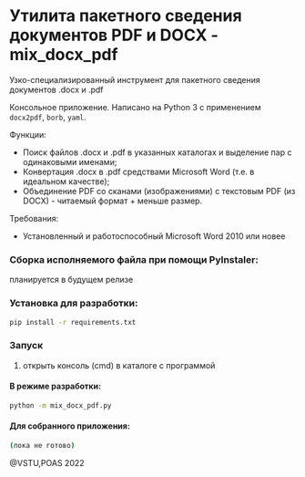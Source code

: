 #  Утилита пакетного сведения документов PDF и DOCX - mix_docx_pdf
Узко-специализированный инструмент для пакетного сведения документов .docx и .pdf

Консольное приложение.
Написано на Python 3 с применением `docx2pdf`, `borb`, `yaml`.

Функции:
- Поиск файлов .docx и .pdf в указанных каталогах и выделение пар с одинаковыми именами;
- Конвертация .docx в .pdf средствами Microsoft Word (т.е. в идеальном качестве);
- Объединение PDF со сканами (изображениями) с текстовым PDF (из DOCX) - читаемый формат + меньше размер.

Требования:
- Установленный и работоспособный Microsoft Word 2010 или новее


### Сборка исполняемого файла при помощи PyInstaler:  
планируется в будущем релизе

 
### Установка для разработки:

```bash
pip install -r requirements.txt
```

### Запуск

1. открыть консоль (cmd) в каталоге с программой

#### В режиме разработки:
```bash
python -m mix_docx_pdf.py
```

#### Для собранного приложения:

```bash
(пока не готово)
```

@VSTU,POAS 2022
